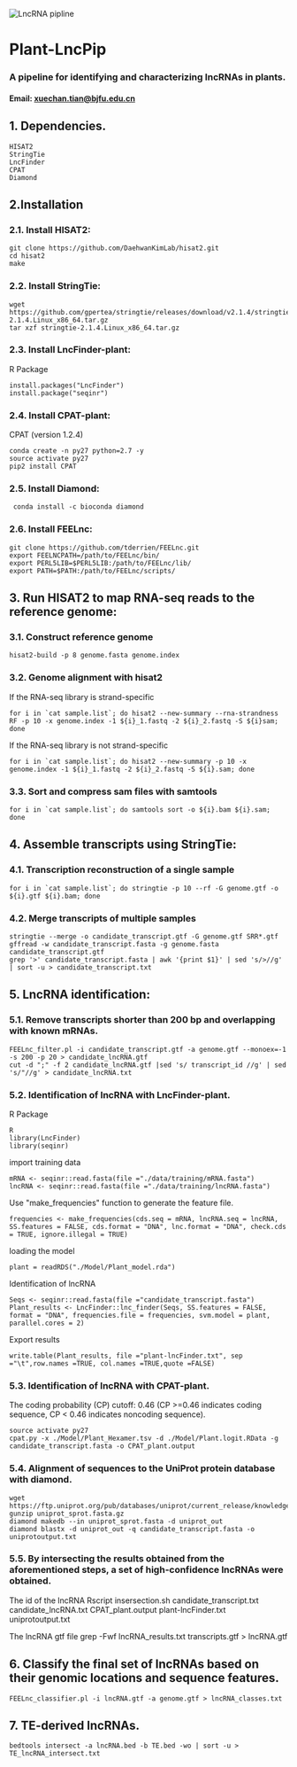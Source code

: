 ![LncRNA pipline](https://github.com/xuechantian/LncRNA-pipline/blob/master/Plant-LncPip.png)





# **Plant-LncPip**





### **A pipeline for identifying and characterizing lncRNAs in plants.**

#### **Email:** xuechan.tian@bjfu.edu.cn








## **1. Dependencies.** 



    HISAT2
    StringTie
    LncFinder
    CPAT
    Diamond





## **2.Installation**



### **2.1. Install HISAT2:**
    git clone https://github.com/DaehwanKimLab/hisat2.git
    cd hisat2
    make



### **2.2. Install StringTie:**
    wget https://github.com/gpertea/stringtie/releases/download/v2.1.4/stringtie-2.1.4.Linux_x86_64.tar.gz
    tar xzf stringtie-2.1.4.Linux_x86_64.tar.gz

	
	
### **2.3. Install LncFinder-plant:**
 R Package
 
    install.packages("LncFinder")
    install.package("seqinr")



### **2.4. Install CPAT-plant:**
 CPAT (version 1.2.4)
 
    conda create -n py27 python=2.7 -y
    source activate py27
    pip2 install CPAT


	
### **2.5. Install Diamond:**
     conda install -c bioconda diamond
     
     
### **2.6. Install FEELnc:**
    git clone https://github.com/tderrien/FEELnc.git
    export FEELNCPATH=/path/to/FEELnc/bin/
    export PERL5LIB=$PERL5LIB:/path/to/FEELnc/lib/
    export PATH=$PATH:/path/to/FEELnc/scripts/

	
	
## **3. Run HISAT2 to map RNA-seq reads to the reference genome:**



### **3.1. Construct reference genome**

    hisat2-build -p 8 genome.fasta genome.index 


### **3.2. Genome alignment with hisat2**
If the RNA-seq library is strand-specific

    for i in `cat sample.list`; do hisat2 --new-summary --rna-strandness RF -p 10 -x genome.index -1 ${i}_1.fastq -2 ${i}_2.fastq -S ${i}sam; done

	
	
If the RNA-seq library is not strand-specific

    for i in `cat sample.list`; do hisat2 --new-summary -p 10 -x genome.index -1 ${i}_1.fastq -2 ${i}_2.fastq -S ${i}.sam; done


### **3.3. Sort and compress sam files with samtools**
    for i in `cat sample.list`; do samtools sort -o ${i}.bam ${i}.sam; done
	
	

## **4. Assemble transcripts using StringTie:**	
	
	
	
### **4.1. Transcription reconstruction of a single sample**
    for i in `cat sample.list`; do stringtie -p 10 --rf -G genome.gtf -o ${i}.gtf ${i}.bam; done

	
	
	
### **4.2. Merge transcripts of multiple samples**	
    stringtie --merge -o candidate_transcript.gtf -G genome.gtf SRR*.gtf
    gffread -w candidate_transcript.fasta -g genome.fasta candidate_transcript.gtf
    grep '>' candidate_transcript.fasta | awk '{print $1}' | sed 's/>//g' | sort -u > candidate_transcript.txt
	
	
	
	
	
## **5. LncRNA identification:**	



### **5.1. Remove transcripts shorter than 200 bp and overlapping with known mRNAs.**

    FEELnc_filter.pl -i candidate_transcript.gtf -a genome.gtf --monoex=-1 -s 200 -p 20 > candidate_lncRNA.gtf
    cut -d ";" -f 2 candidate_lncRNA.gtf |sed 's/ transcript_id //g' | sed 's/"//g' > candidate_lncRNA.txt


### **5.2.  Identification of lncRNA with LncFinder-plant.**	

R Package

    R
    library(LncFinder)
    library(seqinr)
	
	
import training data

    mRNA <- seqinr::read.fasta(file ="./data/training/mRNA.fasta")
    lncRNA <- seqinr::read.fasta(file ="./data/training/lncRNA.fasta")
    
    
Use "make_frequencies" function to generate the feature file.

    frequencies <- make_frequencies(cds.seq = mRNA, lncRNA.seq = lncRNA, SS.features = FALSE, cds.format = "DNA", lnc.format = "DNA", check.cds = TRUE, ignore.illegal = TRUE)	
	
	
loading the model

    plant = readRDS("./Model/Plant_model.rda")
	
	
Identification of lncRNA 

    Seqs <- seqinr::read.fasta(file ="candidate_transcript.fasta")
    Plant_results <- LncFinder::lnc_finder(Seqs, SS.features = FALSE, format = "DNA", frequencies.file = frequencies, svm.model = plant, parallel.cores = 2)
	
	
Export results

    write.table(Plant_results, file ="plant-lncFinder.txt", sep ="\t",row.names =TRUE, col.names =TRUE,quote =FALSE)




### **5.3. Identification of lncRNA with CPAT-plant.**	
The coding probability (CP) cutoff: 0.46 (CP >=0.46 indicates coding sequence, CP < 0.46 indicates noncoding sequence).

    source activate py27
    cpat.py -x ./Model/Plant_Hexamer.tsv -d ./Model/Plant.logit.RData -g candidate_transcript.fasta -o CPAT_plant.output





### **5.4. Alignment of sequences to the UniProt protein database with diamond.**
    wget https://ftp.uniprot.org/pub/databases/uniprot/current_release/knowledgebase/complete/uniprot_sprot.fasta.gz
    gunzip uniprot_sprot.fasta.gz
    diamond makedb --in uniprot_sprot.fasta -d uniprot_out
    diamond blastx -d uniprot_out -q candidate_transcript.fasta -o uniprotoutput.txt




### **5.5. By intersecting the results obtained from the aforementioned steps, a set of high-confidence lncRNAs were obtained.**
The id of the lncRNA
    Rscript insersection.sh candidate_transcript.txt candidate_lncRNA.txt CPAT_plant.output plant-lncFinder.txt uniprotoutput.txt
    
The lncRNA gtf file
    grep -Fwf lncRNA_results.txt transcripts.gtf > lncRNA.gtf

	
	
	
## **6. Classify the final set of lncRNAs based on their genomic locations and sequence features.**		
	FEELnc_classifier.pl -i lncRNA.gtf -a genome.gtf > lncRNA_classes.txt
	
	
	
	
## **7. TE-derived lncRNAs.**		
	bedtools intersect -a lncRNA.bed -b TE.bed -wo | sort -u > TE_lncRNA_intersect.txt 
	
	
	
	
	
	
	
	
